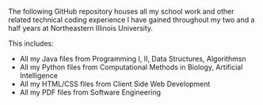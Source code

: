 The following GitHub repository houses all my school work and other related technical coding experience I have gained throughout my two and a half years at Northeastern Illinois University.

This includes:
- All my Java files from Programming I, II, Data Structures, Algorithmsn
- All my Python files from Computational Methods in Biology, Artificial Intelligence
- All my HTML/CSS files from Client Side Web Development
- All my PDF files from Software Engineering
